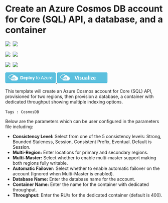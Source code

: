 # Create an Azure Cosmos DB account for Core (SQL) API, a database, and a container 

<IMG SRC="https://azurequickstartsservice.blob.core.windows.net/badges/101-cosmosdb-create/PublicLastTestDate.svg" />&nbsp;
<IMG SRC="https://azurequickstartsservice.blob.core.windows.net/badges/101-cosmosdb-create/PublicDeployment.svg" />&nbsp;

<IMG SRC="https://azurequickstartsservice.blob.core.windows.net/badges/101-cosmosdb-create/FairfaxLastTestDate.svg" />&nbsp;
<IMG SRC="https://azurequickstartsservice.blob.core.windows.net/badges/101-cosmosdb-create/FairfaxDeployment.svg" />&nbsp;

<IMG SRC="https://azurequickstartsservice.blob.core.windows.net/badges/101-cosmosdb-create/BestPracticeResult.svg" />&nbsp;
<IMG SRC="https://azurequickstartsservice.blob.core.windows.net/badges/101-cosmosdb-create/CredScanResult.svg" />&nbsp;

<a href="https://portal.azure.com/#create/Microsoft.Template/uri/https%3A%2F%2Fraw.githubusercontent.com%2FAzure%2Fazure-quickstart-templates%2Fmaster%2F101-cosmosdb-create%2Fazuredeploy.json" target="_blank">
    <img src="https://raw.githubusercontent.com/Azure/azure-quickstart-templates/master/1-CONTRIBUTION-GUIDE/images/deploytoazure.png"/>
</a>
<a href="http://armviz.io/#/?load=https%3A%2F%2Fraw.githubusercontent.com%2FAzure%2Fazure-quickstart-templates%2Fmaster%2F101-cosmosdb-create%2Fazuredeploy.json" target="_blank">
    <img src="https://raw.githubusercontent.com/Azure/azure-quickstart-templates/master/1-CONTRIBUTION-GUIDE/images/visualizebutton.png"/>
</a>

This template will create an Azure Cosmos account for Core (SQL) API, provisioned for two regions, then provision a database, a container with dedicated throughput showing multiple indexing options.

`Tags : CosmosDB`

Below are the parameters which can be user configured in the parameters file including:

- **Consistency Level:** Select from one of the 5 consistency levels: Strong, Bounded Staleness, Session, Consistent Prefix, Eventual. Default is Session.
- **Multi-Region:** Enter locations for primary and secondary regions.
- **Multi-Master:** Select whether to enable multi-master support making both regions fully writable.
- **Automatic Failover:** Select whether to enable automatic failover on the account (Ignored when Multi-Master is enabled).
- **Database Name:** Enter the database name for the account.
- **Container Name:** Enter the name for the container with dedicated throughput.
- **Throughput:** Enter the RU/s for the dedicated container (default is 400).

